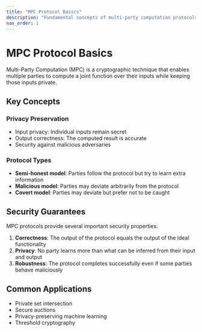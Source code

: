 ```yaml
---
title: "MPC Protocol Basics"
description: "Fundamental concepts of multi-party computation protocols"
nav_order: 1
---
```


# MPC Protocol Basics

Multi-Party Computation (MPC) is a cryptographic technique that enables multiple parties to compute a joint function over their inputs while keeping those inputs private.

## Key Concepts

### Privacy Preservation
- Input privacy: Individual inputs remain secret
- Output correctness: The computed result is accurate
- Security against malicious adversaries

### Protocol Types
- **Semi-honest model**: Parties follow the protocol but try to learn extra information
- **Malicious model**: Parties may deviate arbitrarily from the protocol
- **Covert model**: Parties may deviate but prefer not to be caught

## Security Guarantees

MPC protocols provide several important security properties:

1. **Correctness**: The output of the protocol equals the output of the ideal functionality
2. **Privacy**: No party learns more than what can be inferred from their input and output
3. **Robustness**: The protocol completes successfully even if some parties behave maliciously

## Common Applications

- Private set intersection
- Secure auctions
- Privacy-preserving machine learning
- Threshold cryptography